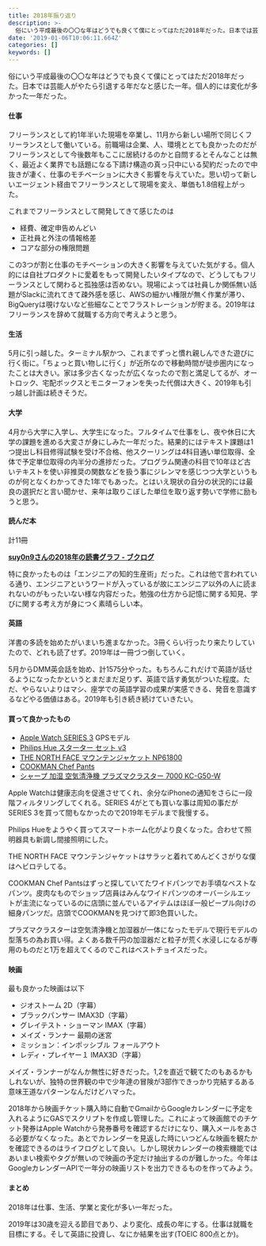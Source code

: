 ```yaml
---
title: 2018年振り返り
description: >-
  俗にいう平成最後の〇〇な年はどうでも良くて僕にとってはただ2018年だった。日本では芸能人がやたら引退する年だなと感じた一年。個人的には変化が多かった一年だった。
date: '2019-01-06T10:06:11.664Z'
categories: []
keywords: []
---
```


俗にいう平成最後の〇〇な年はどうでも良くて僕にとってはただ2018年だった。日本では芸能人がやたら引退する年だなと感じた一年。個人的には変化が多かった一年だった。

#### 仕事

フリーランスとして約1年半いた現場を卒業し、11月から新しい場所で同じくフリーランスとして働いている。前職場は企業、人、環境ととても良かったのだがフリーランスとして今後数年もここに居続けるのかと自問するとそんなことは無く、最近よく業界でも話題になる下請け構造の真っ只中にいる契約だったので中抜きが凄く、仕事のモチベーションに大きく影響を与えていた。思い切って新しいエージェント経由でフリーランスとして現場を変え、単価も1.8倍程上がった。

これまでフリーランスとして開発してきて感じたのは

*   経費、確定申告めんどい
*   正社員と外注の情報格差
*   コアな部分の権限問題

この3つが割と仕事のモチベーションの大きく影響を与えていた気がする。個人的には自社プロダクトに愛着をもって開発したいタイプなので、どうしてもフリーランスとして関わると孤独感は否めない。現場によっては社員しか関係無い話題がSlackに流れてきて疎外感を感じ、AWSの細かい権限が無く作業が滞り、BigQueryは覗けないなど些細なことでフラストレーションが貯まる。2019年はフリーランスを辞めて就職する方向で考えようと思う。

#### 生活

5月に引っ越した。ターミナル駅かつ、これまでずっと慣れ親しんできた遊びに行く街に。「ちょっと買い物しに行く」が近所なので移動時間が徒歩圏内になったことは大きい。家は多少古くなったが広くなったので割と満足してるが、オートロック、宅配ボックスとモニターフォンを失った代償は大きく、2019年も引っ越し計画は続きそうだ。

#### 大学

4月から大学に入学し、大学生になった。フルタイムで仕事をし、夜や休日に大学の課題を進める大変さが身にしみた一年だった。結果的にはテキスト課題は1つ提出し科目修得試験を受け不合格、他スクーリングは4科目通い単位取得、全体で予定単位取得の内半分の進捗だった。プログラム関連の科目で10年ほど古いテキストを使い非推奨の関数などを扱う事にジレンマを感じつつ大学というものが何となくわかってきた1年でもあった。とはいえ現状の自分の状況的には最良の選択だと言い聞かせ、来年は取りこぼした単位を取り返す勢いで学修に励もうと思う。

#### 読んだ本

計11冊

[**suy0n9さんの2018年の読書グラフ - ブクログ**](https://booklog.jp/users/suy0n9/chart/2018)

特に良かったものは「エンジニアの知的生産術」だった。これは他で言われている通り、エンジニアというワードが入っているが故にエンジニア以外の人に読まれないのがもったいない様な内容だった。勉強の仕方から記憶に関する知見、学びに関する考え方が身につく素晴らしい本。

#### 英語

洋書の多読を始めたがいまいち進まなかった。3冊くらい行ったり来たりしていたので、どれも読了せず。2019年は一冊づつ倒していく。

5月からDMM英会話を始め、計1575分やった。もちろんこれだけで英語が話せるようになったかというとまだまだ足りず、英語で話す勇気がついた程度。ただ、やらないよりはマシ、座学での英語学習の成果が実感できる、発音を意識するなどやる価値はある。2019年も引き続き続けていきたい。

#### 買って良かったもの

*   [Apple Watch SERIES 3](https://www.apple.com/jp/apple-watch-series-3/?afid=p238%7Csde58dSSP-dc_mtid_18707vxu38484_pcrid_294776509083_&cid=aos-jp-kwgo-watch--slid--product-) GPSモデル
*   [Philips Hue スターター セット v3](https://www2.meethue.com/ja-jp/p/hue-white-and-color-ambiance-starter-kit-e26/8718696725504)
*   [THE NORTH FACE マウンテンジャケット NP61800](https://www.goldwin.co.jp/tnf/ec/pro/disp/2/NP61800)
*   [COOKMAN Chef Pants](http://www.cookman-shop.com/shopbrand/Long_Pants/)
*   [シャープ 加湿 空気清浄機 プラズマクラスター 7000 KC-G50-W](https://www.amazon.co.jp/%E3%82%B7%E3%83%A3%E3%83%BC%E3%83%97-%E5%8A%A0%E6%B9%BF%E7%A9%BA%E6%B0%97%E6%B8%85%E6%B5%84%E6%A9%9F-%E3%83%97%E3%83%A9%E3%82%BA%E3%83%9E%E3%82%AF%E3%83%A9%E3%82%B9%E3%82%BF%E3%83%BC-%E7%A9%BA%E6%B0%97%E6%B8%85%E6%B5%84-KC-G50-W/dp/B01M09SIHT)

Apple Watchは健康志向を促進させてくれ、余分なiPhoneの通知をさらに一段階フィルタリングしてくれる。SERIES 4がとても買いな事は周知の事だがSERIES 3を買って間もなかったので2019年モデルまで我慢する。

Philips Hueをようやく買ってスマートホーム化がより良くなった。合わせて照明器具も新調し間接照明にした。

THE NORTH FACE マウンテンジャケットはサラッと着れてめんどくさがりな僕はヘビロテしてる。

COOKMAN Chef Pantsはずっと探していてたワイドパンツでお手頃なベストなパンツ。皮肉なものでショップ店員はみんなワイドパンツのオーバーシルエットが主流になっているのに店頭に並んでいるアイテムはほぼ一般ピープル向けの細身パンツだ。店頭でCOOKMANを見つけて即3色買いした。

プラズマクラスターは空気清浄機と加湿器が一体になったモデルで現行モデルの型落ちの為お買い得。よくある数千円の加湿器だと粒子が荒く水浸しになるが専用のものだと1万を超えてくるのでこれはベストチョイスだった。

#### 映画

最も良かった映画は以下

*   ジオストーム 2D（字幕）
*   ブラックパンサー IMAX3D（字幕）
*   グレイテスト・ショーマン IMAX（字幕）
*   メイズ・ランナー 最期の迷宮
*   ミッション：インポッシブル フォールアウト
*   レディ・プレイヤー１ IMAX3D（字幕）

メイズ・ランナーがなんか無性に好きだった。1,2を直近で観てたのもあるかもしれないが、独特の世界観の中で少年達の冒険が3部作できっかり完結するある意味王道なパターンなんだけどハマった。

2018年から映画チケット購入時に自動でGmailからGoogleカレンダーに予定を入れるようにGASでスクリプトを作成し管理した。これによって映画館でのチケット発券はApple Watchから発券番号を確認するだけになり、購入メールをあさる必要がなくなった。あとでカレンダーを見返した時にいつどんな映画を観たかを確認できるのはライフログとして良い。しかし現状カレンダーの検索機能ではあいまい検索やタグが無いので映画の予定だけ抽出するのが難しかった。今年はGoogleカレンダーAPIで一年分の映画リストを出力できるものを作ってみよう。

#### まとめ

2018年は仕事、生活、学業と変化が多い一年だった。

2019年は30歳を迎える節目であり、より変化、成長の年にする。仕事は就職を目標にする。そして英語に投資し、なにか結果を出す(TOEIC 800点とか)。
